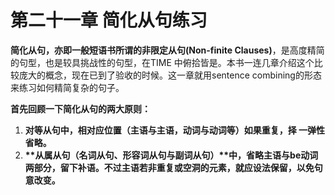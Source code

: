 # 第二十一章 简化从句练习

<b>**简化从句**，亦即一般短语书所谓的**非限定从句(Non-finite Clauses)**</b>，是高度精简的句型，也是较具挑战性的句型，在TIME 中俯拾皆是。本书一连几章介绍这个比较庞大的概念，现在已到了验收的时候。这一章就用sentence combining的形态来练习如何精简复杂的句子。  

<b>首先回顾一下简化从句的两大原则：</b>  
1. <b>**对等从句**中，相对应位置（主语与主语，动词与动词等）如果重复，择
一弹性省略。</b>  
2. <b>**从属从句（名词从句、形容词从句与副词从句）**中，省略主语与be动词两部分，留下补语。不过主语若非重复或空洞的元素，就应设法保留，以免句意改变。</b>  
